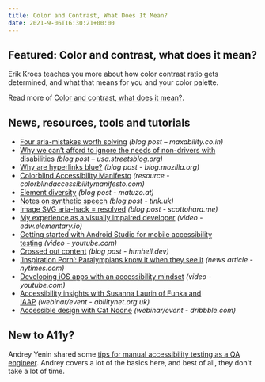 ```yaml
---
title: Color and Contrast, What Does It Mean?
date: 2021-9-06T16:30:21+00:00
---
```


## Featured: Color and contrast, what does it mean?

Erik Kroes teaches you more about how color contrast ratio gets determined, and what that means for you and your color palette.

Read more of [Color and contrast, what does it mean?](https://www.erikkroes.nl/blog/color-and-contrast/).

## News, resources, tools and tutorials

- [Four aria-mistakes worth solving](https://www.maxability.co.in/2021/08/22/4-aria-mistakes/) *(blog post – maxability.co.in)*
- [Why we can’t afford to ignore the needs of non-drivers with disabilities](https://usa.streetsblog.org/2021/08/30/why-we-cant-afford-to-ignore-the-needs-of-non-drivers-with-disabilities/) *(blog post – usa.streetsblog.org)*
- [Why are hyperlinks blue?](https://blog.mozilla.org/en/internet-culture/deep-dives/why-are-hyperlinks-blue/) *(blog post - blog.mozilla.org)*
- [Colorblind Accessibility Manifesto](https://colorblindaccessibilitymanifesto.com) *(resource - colorblindaccessibilitymanifesto.com)*
- [Element diversity](https://www.matuzo.at/blog/element-diversity/) *(blog post - matuzo.at)*
- [Notes on synthetic speech](https://tink.uk/notes-on-synthetic-speech/) *(blog post - tink.uk)*
- [Image SVG aria-hack = resolved](https://www.scottohara.me/note/2021/09/03/img-svg-source.html) *(blog post - scottohara.me)*
- [My experience as a visually impaired developer](https://edw.elementary.io/#my-experience-as-a-visually-impaired-developer-by-justin-campbell--950-am-pdt-1650-utc) *(video - edw.elementary.io)*
- [Getting started with Android Studio for mobile accessibility testing](https://www.youtube.com/watch?v=e7V6e0Ry3QM) *(video - youtube.com)*
- [Crossed out content](https://www.htmhell.dev/tips/crossed-out-content/) *(blog post - htmhell.dev)*
- [‘Inspiration Porn’: Paralympians know it when they see it](https://www.nytimes.com/2021/09/05/sports/olympics/inspiration-porn-paralympians-know-it-when-they-see-it.html) *(news article - nytimes.com)*
- [Developing iOS apps with an accessibility mindset](https://www.youtube.com/watch?v=7plgTpk3REY) *(video - youtube.com)*
- [Accessibility insights with Susanna Laurin of Funka and IAAP](https://abilitynet.org.uk/webinars/accessibility-insights-susanna-laurin-funka-and-iaap) *(webinar/event - abilitynet.org.uk)*
- [Accessible design with Cat Noone](https://dribbble.com/learn/noone-workshops) *(webinar/event - dribbble.com)*

## New to A11y?

Andrey Yenin shared some [tips for manual accessibility testing as a QA engineer](https://adequatica.medium.com/accessibility-manual-testing-85826e161071). Andrey covers a lot of the basics here, and best of all, they don't take a lot of time.
